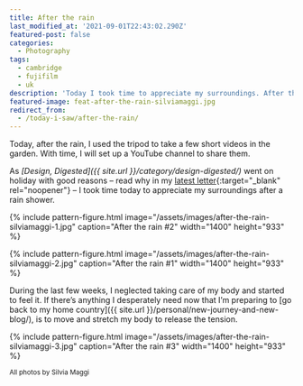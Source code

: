 ```yaml
---
title: After the rain
last_modified_at: '2021-09-01T22:43:02.290Z'
featured-post: false
categories:
  - Photography
tags:
  - cambridge
  - fujifilm
  - uk
description: 'Today I took time to appreciate my surroundings. After the rain shower, I shot a few pictures in my garden.'
featured-image: feat-after-the-rain-silviamaggi.jpg
redirect_from:
  - /today-i-saw/after-the-rain/
---
```

<p class="lead">Today, after the rain, I used the tripod to take a few short videos in the garden. With time, I will set up a YouTube channel to share them.</p>

<!--more-->

As _[Design, Digested]({{ site.url }}/category/design-digested/)_ went on holiday with good reasons – read why in my [latest letter](https://us10.campaign-archive.com/?u=0c9027b00ef8ad1210adae70d&id=509de179c7){:target="_blank" rel="noopener"} – I took time today to appreciate my surroundings after a rain shower.

{% include pattern-figure.html image="/assets/images/after-the-rain-silviamaggi-1.jpg" caption="After the rain #2" width="1400" height="933" %}

{% include pattern-figure.html image="/assets/images/after-the-rain-silviamaggi-2.jpg" caption="After the rain #1" width="1400" height="933" %}

During the last few weeks, I neglected taking care of my body and started to feel it. If there’s anything I desperately need now that I’m preparing to [go back to my home country]({{ site.url }}/personal/new-journey-and-new-blog/), is to move and stretch my body to release the tension.

{% include pattern-figure.html image="/assets/images/after-the-rain-silviamaggi-3.jpg" caption="After the rain #3" width="1400" height="933" %}

<small>All photos by Silvia Maggi</small>
